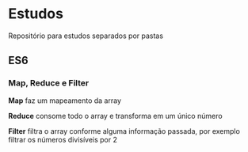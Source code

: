 # Estudos
Repositório para estudos separados por pastas

## ES6

### Map, Reduce e Filter

**Map** faz um mapeamento da array

**Reduce** consome todo o array e transforma em um único número

**Filter** filtra o array conforme alguma informação passada, por exemplo filtrar os números divisíveis por 2